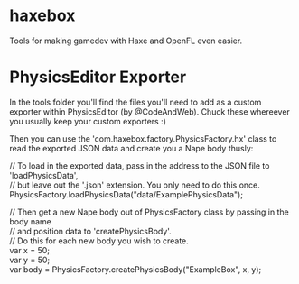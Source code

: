 haxebox
=======

Tools for making gamedev with Haxe and OpenFL even easier.

PhysicsEditor Exporter
======================

In the tools folder you'll find the files you'll need to add as a custom exporter within PhysicsEditor (by @CodeAndWeb). Chuck these whereever you usually keep your custom exporters :)

Then you can use the 'com.haxebox.factory.PhysicsFactory.hx' class to read the exported JSON data and create you a Nape body thusly:

// To load in the exported data, pass in the address to the JSON file to 'loadPhysicsData',  
// but leave out the '.json' extension. You only need to do this once.  
PhysicsFactory.loadPhysicsData("data/ExamplePhysicsData");  

// Then get a new Nape body out of PhysicsFactory class by passing in the body name  
// and position data to 'createPhysicsBody'.  
// Do this for each new body you wish to create.  
var x = 50;  
var y = 50;  
var body = PhysicsFactory.createPhysicsBody("ExampleBox", x, y);  
